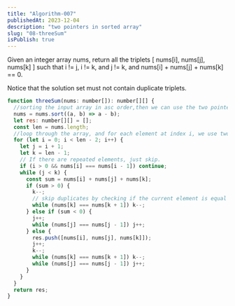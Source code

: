 ```yaml
---
title: "Algorithm-007"
publishedAt: 2023-12-04
description: "two pointers in sorted array"
slug: "08-threeSum"
isPublish: true
---
```


Given an integer array nums, return all the triplets [ nums[i], nums[j], nums[k] ] such that i != j, i != k, and j != k, and nums[i] + nums[j] + nums[k] == 0.

Notice that the solution set must not contain duplicate triplets.

```js
function threeSum(nums: number[]): number[][] {
  //sorting the input array in asc order,then we can use the two pointers to find the trplets.
  nums = nums.sort((a, b) => a - b);
  let res: number[][] = [];
  const len = nums.length;
  //loop through the array, and for each element at index i, we use two pointers (j and k) to find all possible triplets that sum to zero.because we have j and k pointer,so i < len -2, not < len.
  for (let i = 0; i < len - 2; i++) {
    let j = i + 1;
    let k = len - 1;
    // If there are repeated elements, just skip.
    if (i > 0 && nums[i] === nums[i - 1]) continue;
    while (j < k) {
      const sum = nums[i] + nums[j] + nums[k];
      if (sum > 0) {
        k--;
        // skip duplicates by checking if the current element is equal to the previous element
        while (nums[k] === nums[k + 1]) k--;
      } else if (sum < 0) {
        j++;
        while (nums[j] === nums[j - 1]) j++;
      } else {
        res.push([nums[i], nums[j], nums[k]]);
        j++;
        k--;
        while (nums[k] === nums[k + 1]) k--;
        while (nums[j] === nums[j - 1]) j++;
      }
    }
  }
  return res;
}
```
